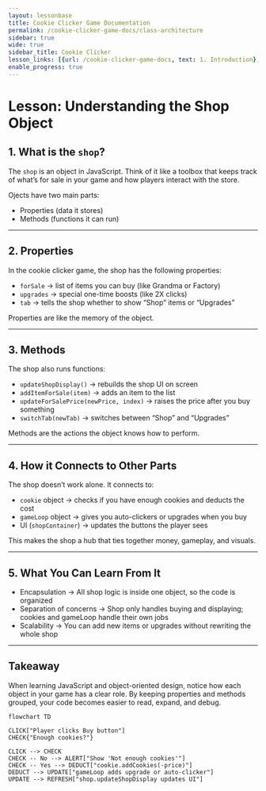 ```yaml
---
layout: lessonbase
title: Cookie Clicker Game Documentation
permalink: /cookie-clicker-game-docs/class-architecture
sidebar: true
wide: true
sidebar_title: Cookie Clicker
lesson_links: [{url: /cookie-clicker-game-docs, text: 1. Introduction}, {url: /cookie-clicker-game-docs/oop, text: 2. OOP}, {url: /cookie-clicker-game-docs/class-architecture, text: 3. Classes}, {url: /cookie-clicker-game-docs/localstorage, text: 4. Localstorage},{url: /cookie-clicker-game-docs/quiz, text: 5. OOP Quiz}]
enable_progress: true
---
```


# Lesson: Understanding the Shop Object

## 1. What is the `shop`?
The `shop` is an object in JavaScript. Think of it like a toolbox that keeps track of what’s for sale in your game and how players interact with the store.

Ojects have two main parts:
- Properties (data it stores)
- Methods (functions it can run)

---

## 2. Properties
In the cookie clicker game, the shop has the following properties:
- `forSale` → list of items you can buy (like Grandma or Factory)
- `upgrades` → special one-time boosts (like 2X clicks)
- `tab` → tells the shop whether to show “Shop” items or “Upgrades”

Properties are like the memory of the object.

---

## 3. Methods
The shop also runs functions:
- `updateShopDisplay()` → rebuilds the shop UI on screen
- `addItemForSale(item)` → adds an item to the list
- `updateForSalePrice(newPrice, index)` → raises the price after you buy something
- `switchTab(newTab)` → switches between “Shop” and “Upgrades”

Methods are the actions the object knows how to perform.

---

## 4. How it Connects to Other Parts
The shop doesn’t work alone. It connects to:
- `cookie` object → checks if you have enough cookies and deducts the cost
- `gameLoop` object → gives you auto-clickers or upgrades when you buy
- UI (`shopContainer`) → updates the buttons the player sees

This makes the shop a hub that ties together money, gameplay, and visuals.

---

## 5. What You Can Learn From It
- Encapsulation → All shop logic is inside one object, so the code is organized
- Separation of concerns → Shop only handles buying and displaying; cookies and gameLoop handle their own jobs
- Scalability → You can add new items or upgrades without rewriting the whole shop

---

## Takeaway
When learning JavaScript and object-oriented design, notice how each object in your game has a clear role. By keeping properties and methods grouped, your code becomes easier to read, expand, and debug.


```mermaid
flowchart TD

CLICK["Player clicks Buy button"]
CHECK{"Enough cookies?"}

CLICK --> CHECK
CHECK -- No --> ALERT["Show 'Not enough cookies'"]
CHECK -- Yes --> DEDUCT["cookie.addCookies(-price)"]
DEDUCT --> UPDATE["gameLoop adds upgrade or auto-clicker"]
UPDATE --> REFRESH["shop.updateShopDisplay updates UI"]

```
